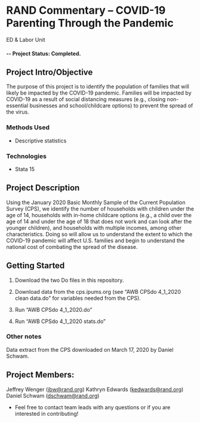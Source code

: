 # RAND Commentary – COVID-19 Parenting Through the Pandemic 
ED & Labor Unit

#### -- Project Status: Completed.

## Project Intro/Objective
The purpose of this project is to identify the population of families that will likely be impacted by the COVID-19 pandemic. Families will be impacted by COVID-19 as a result of social distancing measures (e.g., closing non-essential businesses and school/childcare options) to prevent the spread of the virus.

### Methods Used
* Descriptive statistics

### Technologies
* Stata 15

## Project Description
Using the January 2020 Basic Monthly Sample of the Current Population Survey (CPS), we identify the number of households with children under the age of 14, households with in-home childcare options (e.g., a child over the age of 14 and under the age of 18 that does not work and can look after the younger children), and households with multiple incomes, among other characteristics. Doing so will allow us to understand the extent to which the COVID-19 pandemic will affect U.S. families and begin to understand the national cost of combating the spread of the disease.

## Getting Started

1. Download the two Do files in this repository.

2. Download data from the cps.ipums.org (see “AWB CPSdo 4_1_2020 clean data.do” for variables needed from the CPS).
    
3. Run “AWB CPSdo 4_1_2020.do”

4. Run “AWB CPSdo 4_1_2020 stats.do”

### Other notes

Data extract from the CPS downloaded on March 17, 2020 by Daniel Schwam.

## Project Members:

Jeffrey Wenger (jbw@rand.org)
Kathryn Edwards (kedwards@rand.org) 
Daniel Schwam (dschwam@rand.org)

* Feel free to contact team leads with any questions or if you are interested in contributing!
